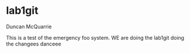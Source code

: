 # lab1git
Duncan McQuarrie

This is a test of the emergency foo system.
WE are doing the lab1git
doing the changees danceee